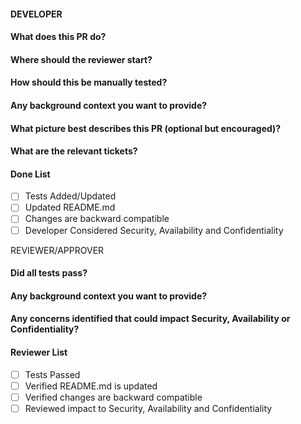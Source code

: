 #### DEVELOPER
#### What does this PR do?

#### Where should the reviewer start?

#### How should this be manually tested?

#### Any background context you want to provide?

#### What picture best describes this PR (optional but encouraged)?

#### What are the relevant tickets?

#### Done List
- [ ] Tests Added/Updated
- [ ] Updated README.md
- [ ] Changes are backward compatible
- [ ] Developer Considered Security, Availability and Confidentiality

REVIEWER/APPROVER
#### Did all tests pass?

#### Any background context you want to provide?

#### Any concerns identified that could impact Security, Availability or Confidentiality?

#### Reviewer List
- [ ] Tests Passed
- [ ] Verified README.md is updated
- [ ] Verified changes are backward compatible
- [ ] Reviewed impact to Security, Availability and Confidentiality